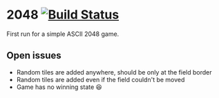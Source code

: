 # 2048 [![Build Status](https://travis-ci.org/MoriTanosuke/2048.svg?branch=master)](https://travis-ci.org/MoriTanosuke/2048)

First run for a simple ASCII 2048 game.

## Open issues

* Random tiles are added anywhere, should be only at the field border
* Random tiles are added even if the field couldn't be moved
* Game has no winning state :laughing:

